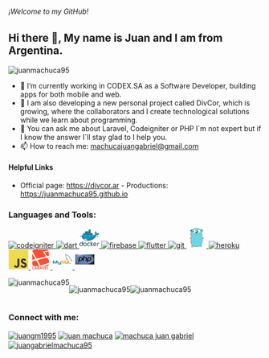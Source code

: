 ###### ¡Welcome to my GitHub!

## Hi there 👋, My name is Juan and I am from Argentina.

<p align="left"> <img src="https://komarev.com/ghpvc/?username=juanmachuca95&label=Profile%20views&color=0e75b6&style=flat" alt="juanmachuca95" /> </p>


- 🚀 I’m currently working in CODEX.SA as a Software Developer, building apps for both mobile and web.
- 🔭 I am also developing a new personal project called DivCor, which is growing, where the collaborators and I create technological solutions
while we learn about programming. 
- 💬 You can ask me about Laravel, Codeigniter or PHP I´m not expert but if I know the answer I´ll stay glad to I help you. 
- 📫 How to reach me: machucajuangabriel@gmail.com

 #### Helpful Links
 - Official page: https://divcor.ar - Productions: https://juanmachuca95.github.io

<h3 align="left">Languages and Tools:</h3>
<p align="left"> <a href="https://codeigniter.com" target="_blank"> <img src="https://cdn.worldvectorlogo.com/logos/codeigniter.svg" alt="codeigniter" width="40" height="40"/> </a> <a href="https://dart.dev" target="_blank"> <img src="https://www.vectorlogo.zone/logos/dartlang/dartlang-icon.svg" alt="dart" width="40" height="40"/> </a> <a href="https://www.docker.com/" target="_blank"> <img src="https://raw.githubusercontent.com/devicons/devicon/master/icons/docker/docker-original-wordmark.svg" alt="docker" width="40" height="40"/> </a> <a href="https://firebase.google.com/" target="_blank"> <img src="https://www.vectorlogo.zone/logos/firebase/firebase-icon.svg" alt="firebase" width="40" height="40"/> </a> <a href="https://flutter.dev" target="_blank"> <img src="https://www.vectorlogo.zone/logos/flutterio/flutterio-icon.svg" alt="flutter" width="40" height="40"/> </a> <a href="https://git-scm.com/" target="_blank"> <img src="https://www.vectorlogo.zone/logos/git-scm/git-scm-icon.svg" alt="git" width="40" height="40"/> </a> <a href="https://golang.org" target="_blank"> <img src="https://raw.githubusercontent.com/devicons/devicon/master/icons/go/go-original.svg" alt="go" width="40" height="40"/> </a> <a href="https://heroku.com" target="_blank"> <img src="https://www.vectorlogo.zone/logos/heroku/heroku-icon.svg" alt="heroku" width="40" height="40"/> </a> <a href="https://developer.mozilla.org/en-US/docs/Web/JavaScript" target="_blank"> <img src="https://raw.githubusercontent.com/devicons/devicon/master/icons/javascript/javascript-original.svg" alt="javascript" width="40" height="40"/> </a> <a href="https://laravel.com/" target="_blank"> <img src="https://raw.githubusercontent.com/devicons/devicon/master/icons/laravel/laravel-plain-wordmark.svg" alt="laravel" width="40" height="40"/> </a> <a href="https://www.mysql.com/" target="_blank"> <img src="https://raw.githubusercontent.com/devicons/devicon/master/icons/mysql/mysql-original-wordmark.svg" alt="mysql" width="40" height="40"/> </a> <a href="https://www.php.net" target="_blank"> <img src="https://raw.githubusercontent.com/devicons/devicon/master/icons/php/php-original.svg" alt="php" width="40" height="40"/> </a> </p>

<p><img align="left" src="https://github-readme-stats.vercel.app/api/top-langs?username=juanmachuca95&show_icons=true&locale=en&layout=compact" alt="juanmachuca95" /></p>

<div style="display:flex; justify-content:between;">
 <p><img src="https://github-readme-stats.vercel.app/api?username=juanmachuca95&show_icons=true&locale=en" alt="juanmachuca95" /></p>
 <p><img src="https://github-readme-streak-stats.herokuapp.com/?user=juanmachuca95&" alt="juanmachuca95" /></p>
</div>

<h3 align="left">Connect with me:</h3>
<p align="left">
<a href="https://twitter.com/juangm1995" target="blank"><img align="center" src="https://raw.githubusercontent.com/rahuldkjain/github-profile-readme-generator/master/src/images/icons/Social/twitter.svg" alt="juangm1995" height="30" width="40" /></a>
<a href="https://linkedin.com/in/juan machuca" target="blank"><img align="center" src="https://raw.githubusercontent.com/rahuldkjain/github-profile-readme-generator/master/src/images/icons/Social/linked-in-alt.svg" alt="juan machuca" height="30" width="40" /></a>
<a href="https://fb.com/machuca juan gabriel" target="blank"><img align="center" src="https://raw.githubusercontent.com/rahuldkjain/github-profile-readme-generator/master/src/images/icons/Social/facebook.svg" alt="machuca juan gabriel" height="30" width="40" /></a>
<a href="https://instagram.com/juangabrielmachuca95" target="blank"><img align="center" src="https://raw.githubusercontent.com/rahuldkjain/github-profile-readme-generator/master/src/images/icons/Social/instagram.svg" alt="juangabrielmachuca95" height="30" width="40" /></a>
</p>


